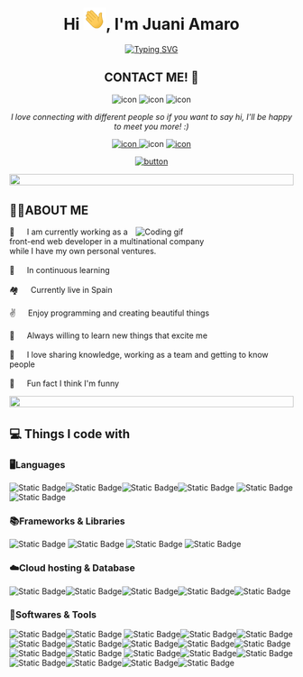 <h1 align="center">Hi <img src="https://raw.githubusercontent.com/ABSphreak/ABSphreak/master/gifs/Hi.gif" width="40px">, I'm Juani Amaro</h1>
    <p align="center">
   <a href="https://git.io/typing-svg"><img src="https://readme-typing-svg.demolab.com?font=Cutive+Mono&weight=800&size=30&duration=4998&pause=1000&color=8C10C4&center=true&random=false&width=435&lines=Multiplatform+developer;Illustrator;Designer;Entrepreneur" alt="Typing SVG" /></a>
    </p>
    <h2 align="center"> CONTACT ME! 🤝</h2>
    <p align="center">
  <img src="https://github.com/juaniamaro/JuaniAmaro/assets/48890906/5ac15cfd-d581-4302-8641-e4a30f9e3364" alt="icon" width="25"/>
  <img src="https://github.com/juaniamaro/JuaniAmaro/assets/48890906/2ba909cd-5c13-4cd6-a7d6-499a7adf3aa2" alt="icon" width="25"/>
  <img src="https://github.com/juaniamaro/JuaniAmaro/assets/48890906/72a89218-febc-4528-b9e5-027afbcbc6a0" alt="icon" width="25"/>
</p>
<em><p align="center">I love connecting with different people so if you want to say hi, I'll be happy to meet you more! :)</p></em>
<p align="center">
     <a href="https://linkedin.com/in/juani-amaro-gonzález-aa7005162" target="blank">
  <img src="https://github.com/juaniamaro/JuaniAmaro/assets/48890906/740d40e5-6cec-439b-8abb-019fc171d446" alt="icon" width="50" height="50"/>
 </a
 <a href="https://api.whatsapp.com/send?phone=3697285729&text=Hi!%F0%9F%AB%B0%20I%20have%20seen%20your%20profile%20on%20linkedin%20and%20I%20am%20interested%20in%20talking%20to%20you" target="_blank">
  <img src="https://github.com/juaniamaro/JuaniAmaro/assets/48890906/423d5b0b-1531-4bde-b7db-02f841e80032" alt="icon" width="50" height="50"/>
 </a>
 <a href="mailto:jag220599@gmail.com" target="_blank">
  <img src="https://github.com/juaniamaro/JuaniAmaro/assets/48890906/38cff7a6-4ef5-40f3-aa23-8cc2a94f9850" alt="icon" width="50" height="50" />
 </a>
</p>
<p align="center">
<a href="" target="_blank">
  <img src="https://github.com/juaniamaro/JuaniAmaro/assets/48890906/9c3fba1a-6ca1-4877-83ba-934756ea9bb8" alt="button" height="30" />
 </a>
</p>
<img src="https://i.imgur.com/dBaSKWF.gif" height="20" width="100%">
<h2>👩‍💻ABOUT ME</h2>
<p>
 <img align="right" width="280" src="https://github.com/juaniamaro/JuaniAmaro/assets/48890906/8aab5077-0b89-4225-849d-c8b6486a7a2c" alt="Coding gif" />
🧭 &emsp; I am currently working as a front-end web developer in a multinational company 
    <br> while I have my own personal ventures. <br/><br/>    
🌱 &emsp; In continuous learning <br/><br/>
🏘️ &emsp; Currently live in Spain <br/><br/>
 ✌️ &emsp; Enjoy programming and creating beautiful things <br/><br/>
 🤯 &emsp; Always willing to learn new things that excite me<br/><br/>
 💬 &emsp; I love sharing knowledge, working as a team and getting to know people<br/><br/>
🤡 &emsp;  Fun fact I think I'm funny
</p>
<img src="https://i.imgur.com/dBaSKWF.gif" height="20" width="100%">
<h2>💻 Things I code with</h2>
<h3>🖥️Languages</h3>
<P><img alt="Static Badge" src="https://img.shields.io/badge/C%2B%2B-%2300599C?logo=cplusplus&logoColor=white"><img alt="Static Badge" src="https://img.shields.io/badge/-Java-red?logoColor=white"><img alt="Static Badge" src="https://img.shields.io/badge/-Java%20Script-%23F7DF1E?logo=javascript&logoColor=white"><img alt="Static Badge" src="https://img.shields.io/badge/-PHP-%23777BB4?logo=php&logoColor=white">
<img alt="Static Badge" src="https://img.shields.io/badge/-CSS-%231572B6?logo=css3&logoColor=white"><img alt="Static Badge" src="https://img.shields.io/badge/-HTML%2FHTML5-%23E34F26?logo=html5&logoColor=white">
</P>
<h3>📚Frameworks & Libraries</h3>
<P><img alt="Static Badge" src="https://img.shields.io/badge/Wordpress-%2321759B?logo=Wordpress&logoColor=white">
<img alt="Static Badge" src="https://img.shields.io/badge/Prestashop-%23DF0067?logo=prestashop&logoColor=white">
<img alt="Static Badge" src="https://img.shields.io/badge/Bootstrap-%237952B3?logo=bootstrap&logoColor=white">
<img alt="Static Badge" src="https://img.shields.io/badge/Arduino-%2300878F?logo=Arduino&logoColor=white">
</P>
<h3>☁️Cloud hosting & Database</h3>
<P><img alt="Static Badge" src="https://img.shields.io/badge/Github%20Pages-%23222222?logo=githubpages&logoColor=white"><img alt="Static Badge" src="https://img.shields.io/badge/Firebase-%23FFCA28?logo=firebase&logoColor=white"><img alt="Static Badge" src="https://img.shields.io/badge/MongoDB-%2347A248?logo=mongodb&logoColor=white"><img alt="Static Badge" src="https://img.shields.io/badge/MySQL-%234479A1?logo=mysql&logoColor=white"><img alt="Static Badge" src="https://img.shields.io/badge/PostgreSQL-%234169E1?logo=postgresql&logoColor=white">

</P>
<h3>🔧Softwares & Tools</h3>
<P><img alt="Static Badge" src="https://img.shields.io/badge/Anydesk-%23EF443B?logo=anydesk&logoColor=white"><img alt="Static Badge" src="https://img.shields.io/badge/Jenkins-%23D24939?logo=Jenkins&logoColor=white">
<img alt="Static Badge" src="https://img.shields.io/badge/Git-%23F05032?logo=Git&logoColor=white"><img alt="Static Badge" src="https://img.shields.io/badge/Xampp-%23FB7A24?logo=Xampp&logoColor=white"><img alt="Static Badge" src="https://img.shields.io/badge/Apache-%23D22128?logo=Apache&logoColor=white"><img alt="Static Badge" src="https://img.shields.io/badge/Androidstudio-%233DDC84?logo=androidstudio&logoColor=white"><img alt="Static Badge" src="https://img.shields.io/badge/Eclipse%20IDE-%232C2255?logo=eclipseide&logoColor=white"><img alt="Static Badge" src="https://img.shields.io/badge/Virtual%20Box-%23183A61?logo=VirtualBox&logoColor=white"><img alt="Static Badge" src="https://img.shields.io/badge/Visual%20Studio%20Core-%23007ACC?logo=visualstudiocode&logoColor=white"><img alt="Static Badge" src="https://img.shields.io/badge/Sublimetext-%23FF9800?logo=sublimetext&logoColor=white">
<img alt="Static Badge" src="https://img.shields.io/badge/Adobe%20tools-%23FF0000?logo=adobe&logoColor=white"><img alt="Static Badge" src="https://img.shields.io/badge/Google%20Analytics-%23E37400?logo=googleanalytics&logoColor=white">
<img alt="Static Badge" src="https://img.shields.io/badge/GIMP-%235C5543?logo=gimp&logoColor=white"><img alt="Static Badge" src="https://img.shields.io/badge/Linux-%23FCC624?logo=Linux&logoColor=white"><img alt="Static Badge" src="https://img.shields.io/badge/Apple-%23000000?logo=Apple&logoColor=white"><img alt="Static Badge" src="https://img.shields.io/badge/Android-%2334A853?logo=android&logoColor=white"><img alt="Static Badge" src="https://img.shields.io/badge/Salesforce-%2300A1E0?logo=Salesforce&logoColor=white"><img alt="Static Badge" src="https://img.shields.io/badge/Jira-%230052CC?logo=Jira&logoColor=white"><img alt="Static Badge" src="https://img.shields.io/badge/PhpMyAdmin-%236C78AF?logo=phpmyadmin&logoColor=white">
</P>
